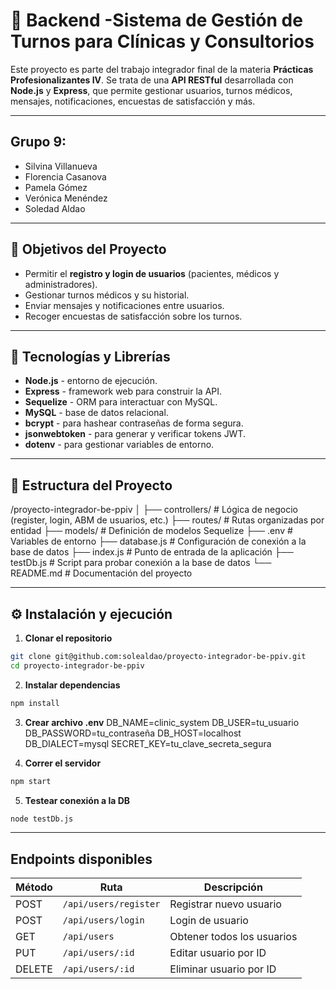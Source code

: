 # 🏥 Backend -Sistema de Gestión de Turnos para Clínicas y Consultorios

Este proyecto es parte del trabajo integrador final de la materia **Prácticas Profesionalizantes IV**. Se trata de una **API RESTful** desarrollada con **Node.js** y **Express**, que permite gestionar usuarios, turnos médicos, mensajes, notificaciones, encuestas de satisfacción y más.

---

## Grupo 9:

-  Silvina Villanueva
-  Florencia Casanova
-  Pamela Gómez
-  Verónica Menéndez
-  Soledad Aldao

---

## 📌 Objetivos del Proyecto

-  Permitir el **registro y login de usuarios** (pacientes, médicos y administradores).
-  Gestionar turnos médicos y su historial.
-  Enviar mensajes y notificaciones entre usuarios.
-  Recoger encuestas de satisfacción sobre los turnos.

---

## 🚀 Tecnologías y Librerías

-  **Node.js** - entorno de ejecución.
-  **Express** - framework web para construir la API.
-  **Sequelize** - ORM para interactuar con MySQL.
-  **MySQL** - base de datos relacional.
-  **bcrypt** - para hashear contraseñas de forma segura.
-  **jsonwebtoken** - para generar y verificar tokens JWT.
-  **dotenv** - para gestionar variables de entorno.

---

## 📁 Estructura del Proyecto

/proyecto-integrador-be-ppiv
│
├── controllers/ # Lógica de negocio (register, login, ABM de usuarios, etc.)
├── routes/ # Rutas organizadas por entidad
├── models/ # Definición de modelos Sequelize
├── .env # Variables de entorno
├── database.js # Configuración de conexión a la base de datos
├── index.js # Punto de entrada de la aplicación
├── testDb.js # Script para probar conexión a la base de datos
└── README.md # Documentación del proyecto

---

## ⚙️ Instalación y ejecución

1. **Clonar el repositorio**

```bash
git clone git@github.com:solealdao/proyecto-integrador-be-ppiv.git
cd proyecto-integrador-be-ppiv
```

2. **Instalar dependencias**

```bash
npm install
```

3. **Crear archivo .env**
   DB_NAME=clinic_system
   DB_USER=tu_usuario
   DB_PASSWORD=tu_contraseña
   DB_HOST=localhost
   DB_DIALECT=mysql
   SECRET_KEY=tu_clave_secreta_segura

4. **Correr el servidor**

```bash
npm start
```

5. **Testear conexión a la DB**

```bash
node testDb.js
```

---

## Endpoints disponibles

| Método | Ruta                  | Descripción                |
| ------ | --------------------- | -------------------------- |
| POST   | `/api/users/register` | Registrar nuevo usuario    |
| POST   | `/api/users/login`    | Login de usuario           |
| GET    | `/api/users`          | Obtener todos los usuarios |
| PUT    | `/api/users/:id`      | Editar usuario por ID      |
| DELETE | `/api/users/:id`      | Eliminar usuario por ID    |
